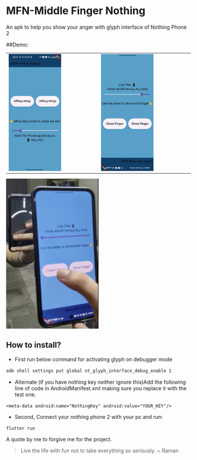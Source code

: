 # MFN-Middle Finger Nothing
An apk to help you show your anger with glyph interface of Nothing Phone 2

##Demo:
<table>
<tr>
<td>
<img src="assets/MFN_screenshot.jpeg" style="width:60%;">
</td>
<td>
<img src="assets/MFN_screenshot_rotated.jpeg" style="width:60%;">
</td>
</tr>
</table>

<div>
      <a href="https://youtube.com/shorts/1fJ7_u69O6A">
         <img src="assets/video_thumbnail.png" style="width:50%;">
      </a>
</div>




## How to install?
* First run below command for activating glyph on debugger mode
```bash
adb shell settings put global nt_glyph_interface_debug_enable 1
```
* Alternate (if you have nothing key neither ignore this)Add the following line of code in AndroidManifest.xml making sure you replace it with the test one.
```
<meta-data android:name="NothingKey" android:value="YOUR_KEY"/>
```

* Second, Connect your nothing phone 2 with your pc and run:
```
flutter run
```

A quote by me to forgive me for the project.
>Live the life with fun not to take everything so seriously. ~ Raman
